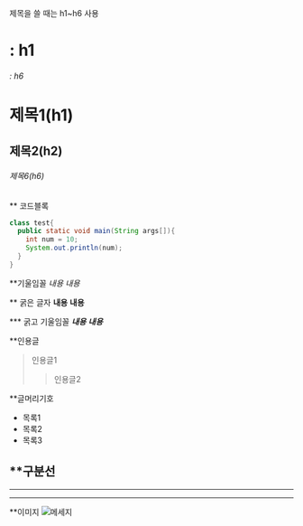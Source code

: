 제목을 쓸 때는 h1~h6 사용
# : h1
###### : h6

# 제목1(h1)
## 제목2(h2)
###### 제목6(h6)

** 코드블록
```java
class test{
  public static void main(String args[]){
    int num = 10;
    System.out.println(num);
  }
}
```
**기울임꼴
*내용*
_내용_

** 굵은 글자
**내용**
__내용__

*** 굵고 기울임꼴
***내용***
___내용___

**인용글
> 인용글1
>>인용글2

**글머리기호
+ 목록1
+ 목록2
+ 목록3

**구분선
---
***
___

**이미지
![메세지](이미지경로)




